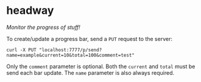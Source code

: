 # headway

_Monitor the progress of stuff!_

To create/update a progress bar, send a `PUT` request to the server:

```
curl -X PUT "localhost:7777/p/send?name=example&current=10&total=100&comment=test"
```

Only the `comment` parameter is optional. Both the `current` and `total` must be send each bar update. The `name` parameter is also always required.